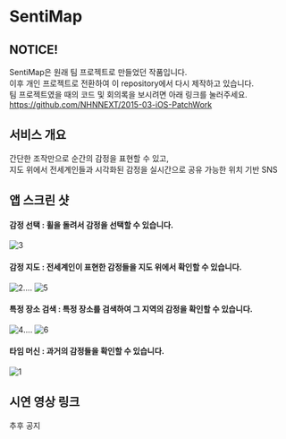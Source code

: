 # SentiMap
## NOTICE! 
SentiMap은 원래 팀 프로젝트로 만들었던 작품입니다.  
이후 개인 프로젝트로 전환하여 이 repository에서 다시 제작하고 있습니다.  
팀 프로젝트였을 때의 코드 및 회의록을 보시려면 아래 링크를 눌러주세요.  
https://github.com/NHNNEXT/2015-03-iOS-PatchWork  

## 서비스 개요  
간단한 조작만으로 순간의 감정을 표현할 수 있고,  
지도 위에서 전세계인들과 
시각화된 감정을 실시간으로 공유 가능한 위치 기반 SNS  

## 앱 스크린 샷  
#### 감정 선택  :  휠을 돌려서 감정을 선택할 수 있습니다.  
![3](https://cloud.githubusercontent.com/assets/12539719/15530470/7e77b8b2-228f-11e6-9fc9-84e83e6bc206.png)
#### 감정 지도 :  전세계인이 표현한 감정들을 지도 위에서 확인할 수 있습니다. 
![2](https://cloud.githubusercontent.com/assets/12539719/15530469/7e72d342-228f-11e6-8b27-34f0e7bc3e7f.png)....
![5](https://cloud.githubusercontent.com/assets/12539719/15530472/7e84cd5e-228f-11e6-91de-68dbf1d7726d.png)

#### 특정 장소 검색 : 특정 장소를 검색하여 그 지역의 감정을 확인할 수 있습니다.
![4](https://cloud.githubusercontent.com/assets/12539719/15530471/7e7af61c-228f-11e6-9817-c78a6c39a2b4.png)....
![6](https://cloud.githubusercontent.com/assets/12539719/15530882/04d7582a-2292-11e6-9393-04ac1978ebe6.png)

#### 타임 머신 : 과거의 감정들을 확인할 수 있습니다.
![1](https://cloud.githubusercontent.com/assets/12539719/15530468/7e724990-228f-11e6-84f8-d979377fd3dc.png)

## 시연 영상 링크 
추후 공지
